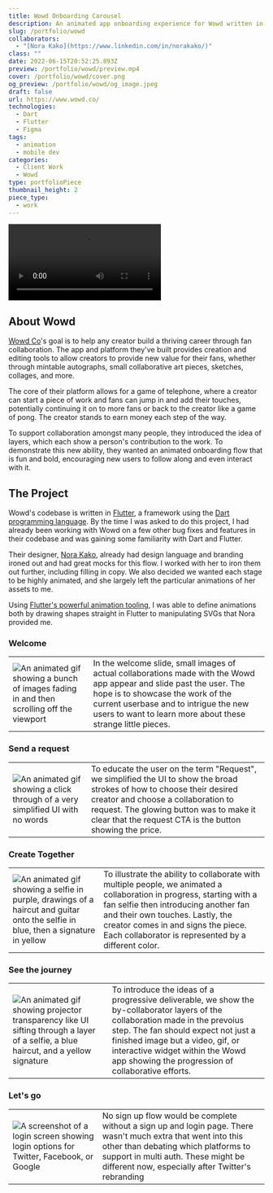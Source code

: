 ```yaml
---
title: Wowd Onboarding Carousel
description: An animated app onboarding experience for Wowd written in Dart with describing the how to create collaborations within the platform.
slug: /portfolio/wowd
collaborators:
  - "[Nora Kako](https://www.linkedin.com/in/norakako/)"
class: ""
date: 2022-06-15T20:52:25.893Z
preview: /portfolio/wowd/preview.mp4
cover: /portfolio/wowd/cover.png
og_preview: /portfolio/wowd/og_image.jpeg
draft: false
url: https://www.wowd.co/
technologies:
  - Dart
  - Flutter
  - Figma
tags:
  - animation
  - mobile dev
categories:
  - Client Work
  - Wowd
type: portfolioPiece
thumbnail_height: 2
piece_type:
  - work
---
```


![Video of an app animation](/optimized/portfolio/wowd/carousel.mp4)

## About Wowd

[Wowd Co](https://www.wowd.co/)'s goal is to help any creator build a thriving career through fan collaboration. The app and platform they've built provides creation and editing tools to allow creators to provide new value for their fans, whether through mintable autographs, small collaborative art pieces, sketches, collages, and more.

The core of their platform allows for a game of telephone, where a creator can start a piece of work and fans can jump in and add their touches, potentially continuing it on to more fans or back to the creator like a game of pong. The creator stands to earn money each step of the way.

To support collaboration amongst many people, they introduced the idea of layers, which each show a person's contribution to the work. To demonstrate this new ability, they wanted an animated onboarding flow that is fun and bold, encouraging new users to follow along and even interact with it.

## The Project

Wowd's codebase is written in [Flutter](https://flutter.dev/), a framework using the [Dart programming language](https://dart.dev/). By the time I was asked to do this project, I had already been working with Wowd on a few other bug fixes and features in their codebase and was gaining some familiarity with Dart and Flutter.

Their designer, [Nora Kako](https://www.linkedin.com/in/norakako/), already had design language and branding ironed out and had great mocks for this flow. I worked with her to iron them out further, including filling in copy. We also decided we wanted each stage to be highly animated, and she largely left the particular animations of her assets to me.

Using [Flutter's powerful animation tooling](https://docs.flutter.dev/ui/animations/tutorial), I was able to define animations both by drawing shapes straight in Flutter to manipulating SVGs that Nora provided me.

### Welcome

| | |
| -- | -- |
| ![An animated gif showing a bunch of images fading in and then scrolling off the viewport](/portfolio/wowd/wowd1.gif) | In the welcome slide, small images of actual collaborations made with the Wowd app appear and slide past the user. The hope is to showcase the work of the current userbase and to intrigue the new users to want to learn more about these strange little pieces. |

### Send a request

| | |
| -- | -- |
| ![An animated gif showing a click through of a very simplified UI with no words](/portfolio/wowd/wowd2.gif) | To educate the user on the term "Request", we simplified the UI to show the broad strokes of how to choose their desired creator and choose a collaboration to request. The glowing button was to make it clear that the request CTA is the button showing the price. |


### Create Together

| | |
| -- | -- |
| ![An animated gif showing a selfie in purple, drawings of a haircut and guitar onto the selfie in blue, then a signature in yellow](/portfolio/wowd/wowd3.gif) | To illustrate the ability to collaborate with multiple people, we animated a collaboration in progress, starting with a fan selfie then introducing another fan and their own touches. Lastly, the creator comes in and signs the piece. Each collaborator is represented by a different color. |


### See the journey

| | |
| -- | -- |
| ![An animated gif showing projector transparency like UI sifting through a layer of a selfie, a blue haircut, and a yellow signature](/portfolio/wowd/wowd4.gif) | To introduce the ideas of a progressive deliverable, we show the by-collaborator layers of the collaboration made in the prevoius step. The fan should expect not just a finished image but a video, gif, or interactive widget within the Wowd app showing the progression of collaborative efforts. |


### Let's go

| | |
| -- | -- |
| ![A screenshot of a login screen showing login options for Twitter, Facebook, or Google](/portfolio/wowd/wowd5.jpeg) | No sign up flow would be complete without a sign up and login page. There wasn't much extra that went into this other than debating which platforms to support in multi auth. These might be different now, especially after Twitter's rebranding |



